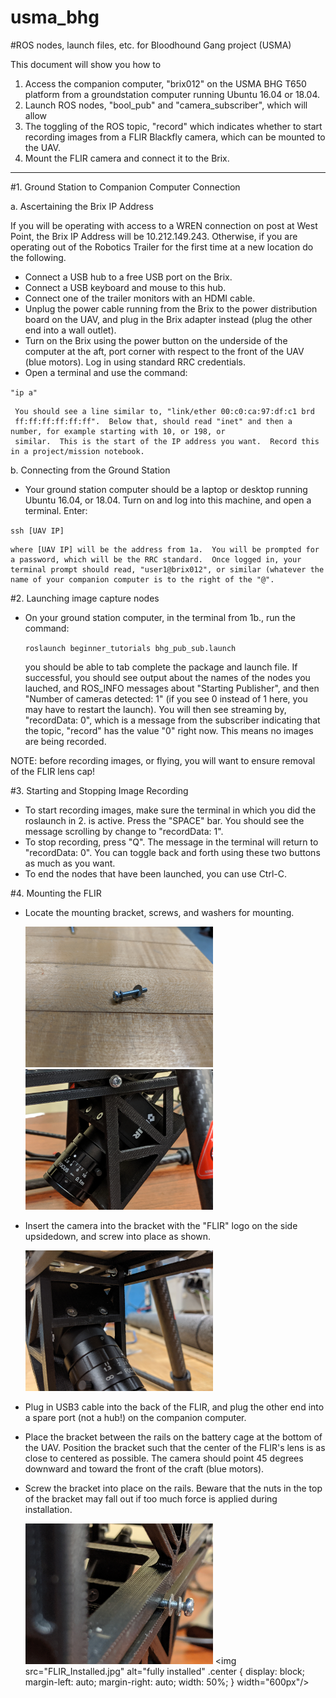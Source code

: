 # usma_bhg
#ROS nodes, launch files, etc. for Bloodhound Gang project (USMA)

This document will show you how to 
1. Access the companion computer, "brix012" on the USMA BHG T650 platform from a groundstation computer running Ubuntu 16.04 or 18.04.
2. Launch ROS nodes, "bool_pub" and "camera_subscriber", which will allow
3. The toggling of the ROS topic, "record" which indicates whether to start recording images from a FLIR Blackfly camera, which can be mounted to the UAV.
4. Mount the FLIR camera and connect it to the Brix.
------------------------------------------------------
#1. Ground Station to Companion Computer Connection
   
a. Ascertaining the Brix IP Address
   
   If you will be operating with access to a WREN connection on post at West Point, the Brix IP Address will be
   10.212.149.243. 
   Otherwise, if you are operating out of the Robotics Trailer for the first time at a new location do the following.
   - Connect a USB hub to a free USB port on the Brix.
   - Connect a USB keyboard and mouse to this hub.
   - Connect one of the trailer monitors with an HDMI cable.
   - Unplug the power cable running from the Brix to the power distribution board on the UAV, and plug in the Brix adapter
     instead (plug the other end into a wall outlet).
   - Turn on the Brix using the power button on the underside of the computer at the aft, port corner with respect to the
     front of the UAV (blue motors).  Log in using standard RRC credentials.
   - Open a terminal and use the command:  
   
   `"ip a"`  
   
     You should see a line similar to, "link/ether 00:c0:ca:97:df:c1 brd
     ff:ff:ff:ff:ff:ff".  Below that, should read "inet" and then a number, for example starting with 10, or 198, or 
     similar.  This is the start of the IP address you want.  Record this in a project/mission notebook.
   
b. Connecting from the Ground Station
   
   - Your ground station computer should be a laptop or desktop running Ubuntu 16.04, or 18.04.  Turn on and log into this machine, and open a terminal.  Enter:  
   
   `ssh [UAV IP]`  
   
    where [UAV IP] will be the address from 1a.  You will be prompted for a password, which will be the RRC standard.  Once logged in, your terminal prompt should read, "user1@brix012", or similar (whatever the name of your companion computer is to the right of the "@".
   
#2. Launching image capture nodes
   - On your ground station computer, in the terminal from 1b., run the command:  
                            
     `roslaunch beginner_tutorials bhg_pub_sub.launch`   
     
     you should be able to tab complete the package and launch
     file.  If successful, you should see output about the names of the nodes you lauched, and ROS_INFO messages about 
     "Starting Publisher", and then "Number of cameras detected: 1" (if you see 0 instead of 1 here, you may have to restart 
     the launch).  You will then see streaming by, "recordData: 0", which is a message from the subscriber indicating that
     the topic, "record" has the value "0" right now.  This means no images are being recorded.
  
NOTE: before recording images, or flying, you will want to ensure removal of the FLIR lens cap!

#3. Starting and Stopping Image Recording
   - To start recording images, make sure the terminal in which you did the roslaunch in 2. is active.  Press the "SPACE" 
     bar.  You should see the message scrolling by change to "recordData: 1".
   - To stop recording, press "Q".  The message in the terminal will return to "recordData: 0".  You can toggle back and 
     forth using these two buttons as much as you want.
   - To end the nodes that have been launched, you can use Ctrl-C.
   
#4. Mounting the FLIR
   - Locate the mounting bracket, screws, and washers for mounting.
     
     <img src="Bracket_to_Battery-Cage.jpg"
     alt="screws and washers"
     class="center"
     width="300px"/>
     <img src="FLIR_in_Bracket.jpg"
     alt="bracket"
     class="center"
     width="300px"/>
     
   - Insert the camera into the bracket with the "FLIR" logo on the side upsidedown, and screw into place as shown.
     
     <img src="FLIR_in_Bracket2.jpg"
     alt="bracket insall"
     class="center"
     width="300px"/>
     
   - Plug in USB3 cable into the back of the FLIR, and plug the other end into a spare port (not a hub!) on the companion computer. 
   - Place the bracket between the rails on the battery cage at the bottom of the UAV.  Position the bracket such that the 
     center of the FLIR's lens is as close to centered as possible.  The camera should point 45 degrees downward and toward 
     the front of the craft (blue motors).
   - Screw the bracket into place on the rails.  Beware that the nuts in the top of the bracket may fall out if too much force is applied during installation.
     
     <img src="FLIR_Screws_Washers.jpg"
     alt="screws and washers install"
     class="center"
     width="300px"/>
     <img src="FLIR_Installed.jpg"
     alt="fully installed"
     .center {
       display: block;
       margin-left: auto;
       margin-right: auto;
       width: 50%;
     }
     width="600px"/>
